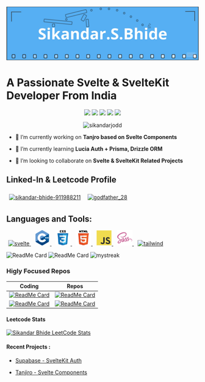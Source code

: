 ![Profile Image](GoodProfile.jpg)

<!-- <h1 align="center">Hi 👋, I'm Sikandar Bhide</h1> -->
<!-- <img width=100% title="Sikandar Bhide" alt="Sikandar Bhide" src="https://capsule-render.vercel.app/api?type=waving&color=gradient&customColorList=6,11,25&height=190&section=header&text=Sikandar.S.Bhide&fontSize=42&fontColor=fff&animation=twinkling&fontAlignY=32"/> -->

# A Passionate Svelte & SvelteKit Developer From India

<div align="center"  >
<img src="https://img.shields.io/badge/Svelte-FF3E00.svg?style=for-the-badge&logo=Svelte&logoColor=white" />
<img src="https://img.shields.io/badge/Prisma-2D3748.svg?style=for-the-badge&logo=Prisma&logoColor=white" />
<img src="https://img.shields.io/badge/Supabase-3FCF8E.svg?style=for-the-badge&logo=Supabase&logoColor=white" />
<img src="https://img.shields.io/badge/DaisyUI-5A0EF8.svg?style=for-the-badge&logo=DaisyUI&logoColor=white" />
<img src="https://img.shields.io/badge/Tailwind%20CSS-06B6D4.svg?style=for-the-badge&logo=Tailwind-CSS&logoColor=white" />
</div>
<p align="center"> <img src="https://komarev.com/ghpvc/?username=sikandarjodd&label=Profile%20views&color=0e75b6&style=flat" alt="sikandarjodd" /> </p>

- 🔭 I’m currently working on **Tanjro based on Svelte Components**

- 🌱 I’m currently learning **Lucia Auth + Prisma, Drizzle ORM**

- 👯 I’m looking to collaborate on **Svelte & SvelteKit Related Projects**

<h2 align="left">Linked-In & Leetcode Profile</h2>
<p align="left">
<a   href="https://linkedin.com/in/sikandar-bhide" target="blank"><img style="margin:7px;" align="center" src="https://raw.githubusercontent.com/rahuldkjain/github-profile-readme-generator/master/src/images/icons/Social/linked-in-alt.svg" alt="sikandar-bhide-911988211" height="30" width   target="blank"></a>
<a href="https://leetcode.com/Godfather_28/" target="blank">   <img style="margin:7px;" align="center" src="https://raw.githubusercontent.com/rahuldkjain/github-profile-readme-generator/master/src/images/icons/Social/leet-code.svg" alt="godfather_28" height="30" >  </a>
</p>

<h2 align="left">Languages and Tools:</h2>
<p align="left">
</a> <a style="margin:5px"  href="https://svelte.dev" target="_blank" rel="noreferrer"> <img src="https://upload.wikimedia.org/wikipedia/commons/1/1b/Svelte_Logo.svg" alt="svelte" width="40" height="40"/> </a>   <a style="margin:5px"  href="https://www.w3schools.com/cpp/" target="_blank" rel="noreferrer"> <img src="https://raw.githubusercontent.com/devicons/devicon/master/icons/cplusplus/cplusplus-original.svg" alt="cplusplus" width="40" height="40"/> </a>   <a style="margin:5px"  href="https://www.w3schools.com/css/" target="_blank" rel="noreferrer">   <img src="https://raw.githubusercontent.com/devicons/devicon/master/icons/css3/css3-original-wordmark.svg" alt="css3" width="40" height="40"/> </a> <a style="margin:5px"  href="https://www.w3.org/html/" target="_blank" rel="noreferrer"> <img src="https://raw.githubusercontent.com/devicons/devicon/master/icons/html5/html5-original-wordmark.svg" alt="html5" width="40" height="40"/> </a>   <a style="margin:5px"  href="https://developer.mozilla.org/en-US/docs/Web/JavaScript" target="_blank" rel="noreferrer">   <img src="https://raw.githubusercontent.com/devicons/devicon/master/icons/javascript/javascript-original.svg" alt="javascript" width="40" height="40"/> </a> <a style="margin:5px"  href="https://sass-lang.com" target="_blank" rel="noreferrer">   <img src="https://raw.githubusercontent.com/devicons/devicon/master/icons/sass/sass-original.svg" alt="sass" width="40" height="40"/>    <a style="margin:5px"  href="https://tailwindcss.com/" target="_blank" rel="noreferrer"> <img src="https://www.vectorlogo.zone/logos/tailwindcss/tailwindcss-icon.svg" alt="tailwind" width="40" height="40"/> </a> </p>

![ReadMe Card](https://github-readme-stats.vercel.app/api/top-langs?username=sikandarjodd&show_icons=true&locale=en&layout=compact&theme=tokyonight)
![ReadMe Card](https://github-readme-stats.vercel.app/api?username=sikandarjodd&show_icons=true&locale=en&theme=tokyonight)
<img src="https://github-readme-streak-stats.herokuapp.com/?user=sikandarjodd&theme=tokyonight" alt="mystreak"/>


### Higly Focused Repos

|   Coding   |  Repos  |
| ------------- | ------------- |
| [![ReadMe Card](https://github-readme-stats.vercel.app/api/pin/?username=sikandarjodd&repo=tanjiro&theme=tokyonight&border_radius=8&title_color=54E0FF&border_color=00F2FF&bg_color=001D36FF)](https://github.com/SikandarJODD/tanjiro)  | [![ReadMe Card](https://github-readme-stats.vercel.app/api/pin/?username=sikandarjodd&repo=SvelteKit-Drizzle&theme=tokyonight&border_radius=8&title_color=54E0FF&border_color=00F2FF&bg_color=001D36FF)](https://github.com/SikandarJODD/SvelteKit-Drizzle)  |
| [![ReadMe Card](https://github-readme-stats.vercel.app/api/pin/?username=sikandarjodd&repo=Delite&theme=tokyonight&border_radius=8)](https://github.com/sikandarjodd/Delite) | [![ReadMe Card](https://github-readme-stats.vercel.app/api/pin/?username=sikandarjodd&repo=Sveltekit-Supabase-Auth&theme=tokyonight&border_radius=8&bg_color=001D36FF)](https://github.com/SikandarJODD/Sveltekit-Supabase-Auth) |

#### Leetcode Stats

[![Sikandar Bhide LeetCode Stats](https://leetcode-stats-six.vercel.app/api?username=godfather_28&theme=tokyonight)](https://leetcode.com/Godfather_28/)

#### Recent Projects :

- <a href="https://supa-sigma.vercel.app"> Supabase - SvelteKit Auth</a>

- <a href="https://tanjiro-wine.vercel.app"> Tanjiro - Svelte Components</a>
